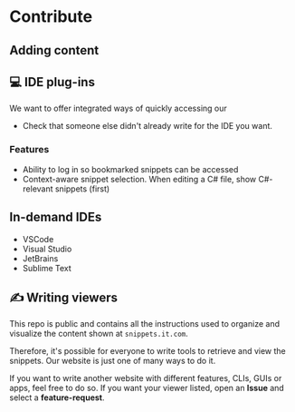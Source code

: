# Contribute

## Adding content

## 💻 IDE plug-ins
We want to offer integrated ways of quickly accessing our

- Check that someone else didn't already write for the IDE you want.

### Features
- Ability to log in so bookmarked snippets can be accessed
- Context-aware snippet selection. When editing a C# file, show C#-relevant snippets (first)

## In-demand IDEs
- VSCode
- Visual Studio
- JetBrains
- Sublime Text

## ✍️ Writing viewers
This repo is public and contains all the instructions used to organize and visualize the content shown at ``snippets.it.com``.

Therefore, it's possible for everyone to write tools to retrieve and view the snippets. Our website is just one of many ways to do it.

If you want to write another website with different features, CLIs, GUIs or apps, feel free to do so.
If you want your viewer listed, open an **Issue** and select a **feature-request**.
